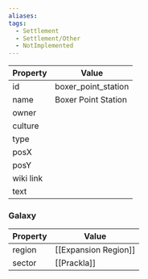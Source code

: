 ```yaml
---
aliases: 
tags:
  - Settlement
  - Settlement/Other
  - NotImplemented
---
```


| Property  | Value               |
| --------- | ------------------- |
| id        | boxer_point_station |
| name      | Boxer Point Station |
| owner     |                     |
| culture   |                     |
| type      |                     |
| posX      |                     |
| posY      |                     |
| wiki link |                     |
| text      |                     |
### Galaxy
| Property | Value                |
| -------- | -------------------- |
| region   | [[Expansion Region]] |
| sector   | [[Prackla]]          |
